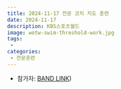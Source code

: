 ```yaml
---
title: 2024-11-17 전문 코치 지도 훈련
date: 2024-11-17
description: KBS스포츠월드
image: wotw-swim-threshold-work.jpg
tags:
 - 
categories:
 - 전문훈련
---
```


- 참가자: [BAND LINK](https://band.us/band/93484357/schedule/4%2F93484357%2F519277703%2F19700101))

